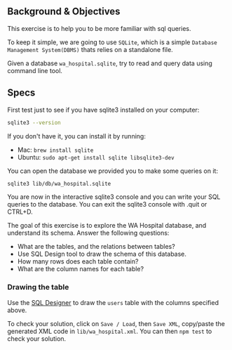 ## Background & Objectives

This exercise is to help you to be more familiar with sql queries.

To keep it simple, we are going to use `SQLite`, which is a simple `Database Management System(DBMS)` thats relies on a standalone file.

Given a database `wa_hospital.sqlite`, try to read and query data using command line tool.

## Specs
First test just to see if you have sqlite3 installed on your computer:

```bash
sqlite3 --version
```

If you don't have it, you can install it by running:
- Mac: `brew install sqlite`
- Ubuntu: `sudo apt-get install sqlite libsqlite3-dev`

You can open the database we provided you to make some queries on it:

```bash
sqlite3 lib/db/wa_hospital.sqlite
```

You are now in the interactive sqlite3 console and you can write your SQL queries to the database.
You can exit the sqlite3 console with .quit or CTRL+D.

The goal of this exercise is to explore the WA Hospital database, and understand its schema. Answer the following questions:

- What are the tables, and the relations between tables?
- Use SQL Design tool to draw the schema of this database.
- How many rows does each table contain? 
- What are the column names for each table?


### Drawing the table
Use the [SQL Designer](https://ondras.zarovi.cz/sql/demo/) to draw the `users` table with the columns specified above.

To check your solution, click on `Save / Load`, then `Save XML`, copy/paste the generated XML code in `lib/wa_hospital.xml`. You can then `npm test` to check your solution.

